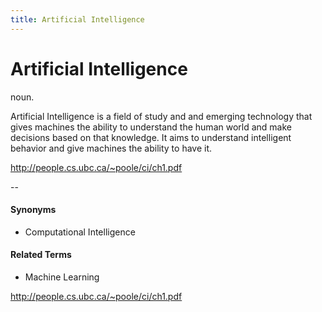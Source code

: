 ```yaml
---
title: Artificial Intelligence
---
```


# Artificial Intelligence
noun.

Artificial Intelligence is a field of study and and emerging technology that gives machines the ability to understand the human world and make decisions based on that knowledge. It aims to understand intelligent behavior and give machines the ability to have it.

http://people.cs.ubc.ca/~poole/ci/ch1.pdf

--
#### Synonyms
* Computational Intelligence

#### Related Terms
* Machine Learning

http://people.cs.ubc.ca/~poole/ci/ch1.pdf
